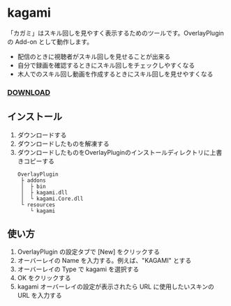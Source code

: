 # kagami

「カガミ」はスキル回しを見やすく表示するためのツールです。OverlayPlugin の Add-on として動作します。  

* 配信のときに視聴者がスキル回しを見せることが出来る
* 自分で録画を確認するときにスキル回しをチェックしやすくなる
* 木人でのスキル回し動画を作成するときにスキル回しを見せやすくなる

### **[DOWNLOAD](<https://github.com/anoyetta-academy/kagami/releases>)**

## インストール
1. ダウンロードする
2. ダウンロードしたものを解凍する
3. ダウンロードしたものをOverlayPluginのインストールディレクトリに上書きコピーする
   ```
   OverlayPlugin
    ├ addons
    │  ├ bin
    │  ├ kagami.dll
    │  └ kagami.Core.dll
    └ resources
       └ kagami
   ```

## 使い方
1. OverlayPlugin の設定タブで [New] をクリックする
2. オーバーレイの Name を入力する。例えば、"KAGAMI" とする
3. オーバーレイの Type で kagami を選択する
4. OK をクリックする
5. kagami オーバーレイの設定が表示されたら URL に使用したいスキンの URL を入力する
